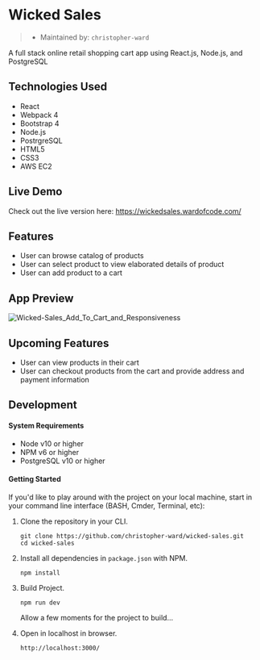 # Wicked Sales
> - Maintained by: `christopher-ward`

A full stack online retail shopping cart app using React.js, Node.js, and PostgreSQL
## Technologies Used
- React
- Webpack 4
- Bootstrap 4
- Node.js
- PostrgreSQL
- HTML5
- CSS3
- AWS EC2

## Live Demo
Check out the live version here: <https://wickedsales.wardofcode.com/>

## Features
- User can browse catalog of products
- User can select product to view elaborated details of product
- User can add product to a cart

## App Preview
![Wicked-Sales_Add_To_Cart_and_Responsiveness](1_Add_To_Cart_and_Responsiveness.gif)

## Upcoming Features
- User can view products in their cart
- User can checkout products from the cart and provide address and payment information

## Development

#### System Requirements
- Node v10 or higher
- NPM v6 or higher
- PostgreSQL v10 or higher

#### Getting Started
If you'd like to play around with the project on your local machine, start in your command line interface (BASH, Cmder, Terminal, etc):

1. Clone the repository in your CLI.
    ```shell
    git clone https://github.com/christopher-ward/wicked-sales.git
    cd wicked-sales
    ```
1. Install all dependencies in `package.json` with NPM.
    ```shell
    npm install
    ```
1. Build Project.
    ```shell
    npm run dev
    ```
    Allow a few moments for the project to build...
    
1. Open in localhost in browser.
    ```
    http://localhost:3000/
    ```
    

